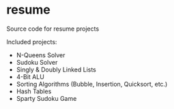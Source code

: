 # resume
Source code for resume projects


Included projects:
- N-Queens Solver
- Sudoku Solver
- Singly & Doubly Linked Lists
- 4-Bit ALU
- Sorting Algorithms (Bubble, Insertion, Quicksort, etc.)
- Hash Tables
- Sparty Sudoku Game
